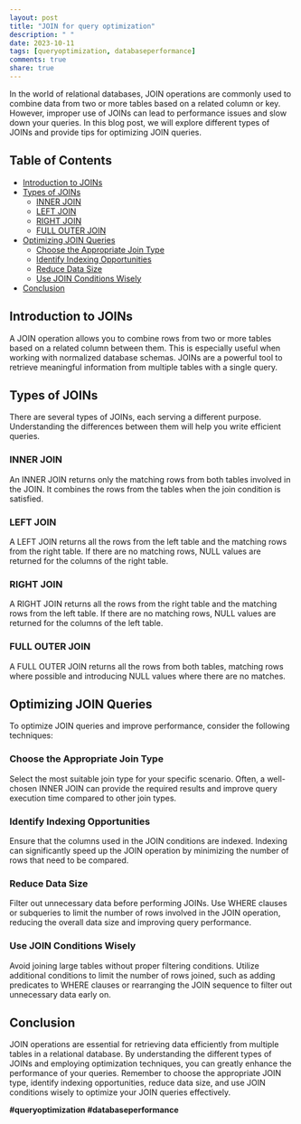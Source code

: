 ```yaml
---
layout: post
title: "JOIN for query optimization"
description: " "
date: 2023-10-11
tags: [queryoptimization, databaseperformance]
comments: true
share: true
---
```


In the world of relational databases, JOIN operations are commonly used to combine data from two or more tables based on a related column or key. However, improper use of JOINs can lead to performance issues and slow down your queries. In this blog post, we will explore different types of JOINs and provide tips for optimizing JOIN queries.

## Table of Contents
- [Introduction to JOINs](#introduction-to-joins)
- [Types of JOINs](#types-of-joins)
  - [INNER JOIN](#inner-join)
  - [LEFT JOIN](#left-join)
  - [RIGHT JOIN](#right-join)
  - [FULL OUTER JOIN](#full-outer-join)
- [Optimizing JOIN Queries](#optimizing-join-queries)
  - [Choose the Appropriate Join Type](#choose-the-appropriate-join-type)
  - [Identify Indexing Opportunities](#identify-indexing-opportunities)
  - [Reduce Data Size](#reduce-data-size)
  - [Use JOIN Conditions Wisely](#use-join-conditions-wisely)
- [Conclusion](#conclusion)

## Introduction to JOINs
A JOIN operation allows you to combine rows from two or more tables based on a related column between them. This is especially useful when working with normalized database schemas. JOINs are a powerful tool to retrieve meaningful information from multiple tables with a single query.

## Types of JOINs
There are several types of JOINs, each serving a different purpose. Understanding the differences between them will help you write efficient queries.

### INNER JOIN
An INNER JOIN returns only the matching rows from both tables involved in the JOIN. It combines the rows from the tables when the join condition is satisfied.

### LEFT JOIN
A LEFT JOIN returns all the rows from the left table and the matching rows from the right table. If there are no matching rows, NULL values are returned for the columns of the right table.

### RIGHT JOIN
A RIGHT JOIN returns all the rows from the right table and the matching rows from the left table. If there are no matching rows, NULL values are returned for the columns of the left table.

### FULL OUTER JOIN
A FULL OUTER JOIN returns all the rows from both tables, matching rows where possible and introducing NULL values where there are no matches.

## Optimizing JOIN Queries
To optimize JOIN queries and improve performance, consider the following techniques:

### Choose the Appropriate Join Type
Select the most suitable join type for your specific scenario. Often, a well-chosen INNER JOIN can provide the required results and improve query execution time compared to other join types.

### Identify Indexing Opportunities
Ensure that the columns used in the JOIN conditions are indexed. Indexing can significantly speed up the JOIN operation by minimizing the number of rows that need to be compared.

### Reduce Data Size
Filter out unnecessary data before performing JOINs. Use WHERE clauses or subqueries to limit the number of rows involved in the JOIN operation, reducing the overall data size and improving query performance.

### Use JOIN Conditions Wisely
Avoid joining large tables without proper filtering conditions. Utilize additional conditions to limit the number of rows joined, such as adding predicates to WHERE clauses or rearranging the JOIN sequence to filter out unnecessary data early on.

## Conclusion
JOIN operations are essential for retrieving data efficiently from multiple tables in a relational database. By understanding the different types of JOINs and employing optimization techniques, you can greatly enhance the performance of your queries. Remember to choose the appropriate JOIN type, identify indexing opportunities, reduce data size, and use JOIN conditions wisely to optimize your JOIN queries effectively.

**#queryoptimization #databaseperformance**